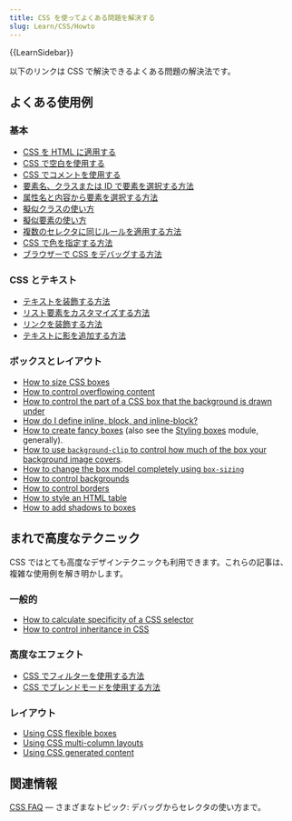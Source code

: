 ```yaml
---
title: CSS を使ってよくある問題を解決する
slug: Learn/CSS/Howto
---
```


{{LearnSidebar}}

以下のリンクは CSS で解決できるよくある問題の解決法です。

## よくある使用例

### 基本

- [CSS を HTML に適用する](/ja/docs/Learn/CSS/First_steps/How_CSS_works#Applying_CSS_to_the_DOM)
- [CSS で空白を使用する](/ja/docs/Learn/CSS/Introduction_to_CSS/Syntax#White_space)
- [CSS でコメントを使用する](/ja/docs/Learn/CSS/Introduction_to_CSS/Syntax#Comments)
- [要素名、クラスまたは ID で要素を選択する方法](/ja/Learn/CSS/Introduction_to_CSS/Selectors#Type_class_and_ID_selectors)
- [属性名と内容から要素を選択する方法](/ja/docs/Learn/CSS/Introduction_to_CSS/Selectors#Attribute_selectors)
- [擬似クラスの使い方](/ja/docs/Learn/CSS/Introduction_to_CSS/Selectors#Pseudo-classes_and_pseudo-elements)
- [擬似要素の使い方](/ja/docs/Learn/CSS/Introduction_to_CSS/Selectors#Pseudo-classes_and_pseudo-elements)
- [複数のセレクタに同じルールを適用する方法](/ja/Learn/CSS/Introduction_to_CSS/Selectors#Selector_lists)
- [CSS で色を指定する方法](/ja/docs/Learn/CSS/Introduction_to_CSS/Values_and_units#Colors)
- [ブラウザーで CSS をデバッグする方法](/ja/docs/Learn/CSS/Introduction_to_CSS/Debugging_CSS#Inspecting_the_DOM_and_CSS)

### CSS とテキスト

- [テキストを装飾する方法](/ja/docs/Learn/CSS/Styling_text/Fundamentals)
- [リスト要素をカスタマイズする方法](/ja/docs/Learn/CSS/Styling_text/Styling_lists)
- [リンクを装飾する方法](/ja/Learn/CSS/Styling_text/Styling_links)
- [テキストに影を追加する方法](/ja/Learn/CSS/Styling_text/Fundamentals#Text_drop_shadows)

### ボックスとレイアウト

- [How to size CSS boxes](/ja/Learn/CSS/Introduction_to_CSS/Box_model#Box_properties)
- [How to control overflowing content](/ja/docs/Learn/CSS/Building_blocks/Overflowing_content)
- [How to control the part of a CSS box that the background is drawn under](/ja/docs/Web/CSS/background-clip)
- [How do I define inline, block, and inline-block?](/ja/Learn/CSS/Introduction_to_CSS/Box_model#Types_of_CSS_boxes)
- [How to create fancy boxes](/ja/docs/Learn/CSS/Howto/create_fancy_boxes) (also see the [Styling boxes](/ja/docs/Learn/CSS/Styling_boxes) module, generally).
- [How to use `background-clip` to control how much of the box your background image covers](/ja/docs/Web/CSS/background-clip).
- [How to change the box model completely using `box-sizing`](/ja/Learn/CSS/Styling_boxes/Box_model_recap#Changing_the_box_model_completely)
- [How to control backgrounds](/ja/Learn/CSS/Styling_boxes/Backgrounds)
- [How to control borders](/ja/Learn/CSS/Styling_boxes/Borders)
- [How to style an HTML table](/ja/Learn/CSS/Styling_boxes/Styling_tables)
- [How to add shadows to boxes](/ja/Learn/CSS/Styling_boxes/Advanced_box_effects#Box_shadows)

## まれで高度なテクニック

CSS ではとても高度なデザインテクニックも利用できます。これらの記事は、複雑な使用例を解き明かします。

### 一般的

- [How to calculate specificity of a CSS selector](/ja/Learn/CSS/Introduction_to_CSS/Cascade_and_inheritance#Specificity)
- [How to control inheritance in CSS](/ja/Learn/CSS/Introduction_to_CSS/Cascade_and_inheritance#Controlling_inheritance)

### 高度なエフェクト

- [CSS でフィルターを使用する方法](/ja/Learn/CSS/Styling_boxes/Advanced_box_effects#Filters)
- [CSS でブレンドモードを使用する方法](/ja/Learn/CSS/Styling_boxes/Advanced_box_effects#Blend_modes)

### レイアウト

- [Using CSS flexible boxes](/ja/docs/Web/Guide/CSS/Flexible_boxes)
- [Using CSS multi-column layouts](/ja/docs/Web/Guide/CSS/Using_multi-column_layouts)
- [Using CSS generated content](/ja/docs/Web/Guide/CSS/Getting_started/Content)

## 関連情報

[CSS FAQ](/ja/docs/Learn/CSS/Howto/CSS_FAQ) — さまざまなトピック: デバッグからセレクタの使い方まで。
